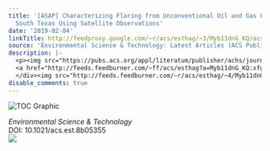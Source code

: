```yaml
---
title: '[ASAP] Characterizing Flaring from Unconventional Oil and Gas Operations in
  South Texas Using Satellite Observations'
date: '2019-02-04'
linkTitle: http://feedproxy.google.com/~r/acs/esthag/~3/Myb11dnG_KQ/acs.est.8b05355
source: 'Environmental Science & Technology: Latest Articles (ACS Publications)'
description: |-
  <p><img src="https://pubs.acs.org/appl/literatum/publisher/achs/journals/content/esthag/0/esthag.ahead-of-print/acs.est.8b05355/20190204/images/medium/es-2018-053556_0005.gif" alt="TOC Graphic"/></p><div><cite>Environmental Science & Technology</cite></div><div>DOI: 10.1021/acs.est.8b05355</div><div class="feedflare">
  <a href="http://feeds.feedburner.com/~ff/acs/esthag?a=Myb11dnG_KQ:xfgaxEJjZCQ:yIl2AUoC8zA"><img src="http://feeds.feedburner.com/~ff/acs/esthag?d=yIl2AUoC8zA" border="0"></img></a>
  </div><img src="http://feeds.feedburner.com/~r/acs/esthag/~4/Myb11dnG_KQ" height="1" width="1" ...
disable_comments: true
---
```

<p><img src="https://pubs.acs.org/appl/literatum/publisher/achs/journals/content/esthag/0/esthag.ahead-of-print/acs.est.8b05355/20190204/images/medium/es-2018-053556_0005.gif" alt="TOC Graphic"/></p><div><cite>Environmental Science & Technology</cite></div><div>DOI: 10.1021/acs.est.8b05355</div><div class="feedflare">
<a href="http://feeds.feedburner.com/~ff/acs/esthag?a=Myb11dnG_KQ:xfgaxEJjZCQ:yIl2AUoC8zA"><img src="http://feeds.feedburner.com/~ff/acs/esthag?d=yIl2AUoC8zA" border="0"></img></a>
</div><img src="http://feeds.feedburner.com/~r/acs/esthag/~4/Myb11dnG_KQ" height="1" width="1" ...